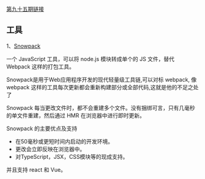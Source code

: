 [第九十五期链接](https://github.com/ruanyf/weekly/blob/master/docs/issue-95.md)

## 工具

1、[Snowpack](https://www.snowpack.dev/)

一个 JavaScript 工具，可以将 node.js 模块转成单个的 JS 文件，替代 Webpack 这样的打包工具。

Snowpack是用于Web应用程序开发的现代轻量级工具链,可以对标 webpack, 像 webpack 这样的工具每次更新都会重新构建部分或全部代码,这就是他的不足之处了

Snowpack 每当更改文件时，都不会重建多个文件。没有捆绑可言，只有几毫秒的单文件重建，然后通过 HMR 在浏览器中进行即时更新。

Snowpack 的主要优点及支持

- 在50毫秒或更短时间内启动的开发环境。
- 更改会立即反映在浏览器中。
- 对TypeScript，JSX，CSS模块等的现成支持。

并且支持 react 和 Vue。

